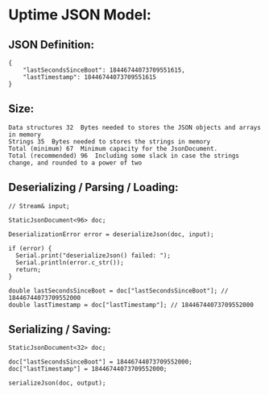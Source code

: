Uptime JSON Model:
========================

JSON Definition:
----------------

```
{
    "lastSecondsSinceBoot": 18446744073709551615,
    "lastTimestamp": 18446744073709551615
}
```

Size:
-----

```
Data structures	32	Bytes needed to stores the JSON objects and arrays in memory
Strings	35	Bytes needed to stores the strings in memory
Total (minimum)	67	Minimum capacity for the JsonDocument.
Total (recommended)	96	Including some slack in case the strings change, and rounded to a power of two 
```

Deserializing / Parsing / Loading:
----------------------------------

```
// Stream& input;

StaticJsonDocument<96> doc;

DeserializationError error = deserializeJson(doc, input);

if (error) {
  Serial.print("deserializeJson() failed: ");
  Serial.println(error.c_str());
  return;
}

double lastSecondsSinceBoot = doc["lastSecondsSinceBoot"]; // 18446744073709552000
double lastTimestamp = doc["lastTimestamp"]; // 18446744073709552000
```

Serializing / Saving:
---------------------

```
StaticJsonDocument<32> doc;

doc["lastSecondsSinceBoot"] = 18446744073709552000;
doc["lastTimestamp"] = 18446744073709552000;

serializeJson(doc, output);
```
